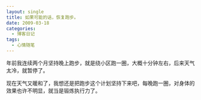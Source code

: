 ```yaml
---
layout: single
title: 如果可能的话，恢复跑步。
date: 2009-03-18
categories:
  - 博客日记
tags:
  - 心情随笔
---
```


年前我连续两个月坚持晚上跑步，就是绕小区跑一圈，大概十分钟左右，后来天气太冷，就暂停了。

现在天气又暖和了，我想还是把跑步这个计划坚持下来吧，每晚跑一圈，对身体的效果也许不明显，就当是锻炼执行力了。
